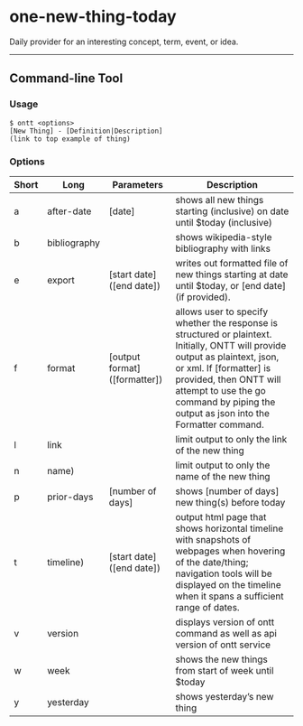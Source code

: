 # one-new-thing-today
Daily provider for an interesting concept, term, event, or idea.
_____
## Command-line Tool

### Usage
```shell
$ ontt <options>
[New Thing] - [Definition|Description]
(link to top example of thing)
```

### Options
|Short |Long|Parameters|Description|
|---|---|---|---|
|a|after-date |[date]|shows all new things starting (inclusive) on date until $today (inclusive) |
|b|bibliography||shows wikipedia-style bibliography with links|
|e|export|[start date] ([end date])| writes out formatted file of new things starting at date until $today, or [end date] (if provided).|
|f|format|[output format] ([formatter])|allows user to specify whether the response is structured or plaintext.  Initially, ONTT will provide output as plaintext, json, or xml. If [formatter] is provided, then ONTT will attempt to use the go command by piping the output as json into the  Formatter command.|
|l|link||limit output to only the link of the new thing|
|n|name)|| limit output to only the name of the new thing|
|p|prior-days| [number of days]| shows [number of days] new thing(s) before today|
|t|timeline)| [start date] ([end date])|output html page that shows horizontal timeline with snapshots of webpages when hovering of the date/thing; navigation tools will be displayed on the timeline when it spans a sufficient range of dates.|
|v|version|| displays version of ontt command as well as api version of ontt service|
|w|week||shows the new things from start of week until $today|
|y|yesterday||shows yesterday’s new thing|
